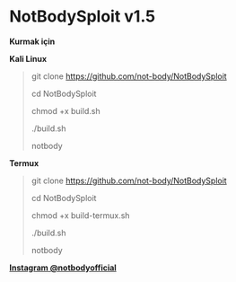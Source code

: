 # NotBodySploit v1.5
__Kurmak için__

__Kali Linux__
>git clone https://github.com/not-body/NotBodySploit
>
>cd NotBodySploit
>
>chmod +x build.sh
>
>./build.sh
>
>notbody

__Termux__
>git clone https://github.com/not-body/NotBodySploit
>
>cd NotBodySploit
>
>chmod +x build-termux.sh
>
>./build.sh
>
>notbody

__[Instagram @notbodyofficial](https://www.instagram.com/notbodyofficial/)__